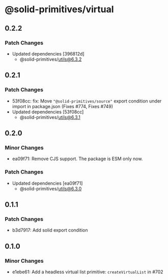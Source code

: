 # @solid-primitives/virtual

## 0.2.2

### Patch Changes

- Updated dependencies [396812d]
  - @solid-primitives/utils@6.3.2

## 0.2.1

### Patch Changes

- 53f08cc: fix: Move `"@solid-primitives/source"` export condition under import in package.json
  (Fixes #774, Fixes #749)
- Updated dependencies [53f08cc]
  - @solid-primitives/utils@6.3.1

## 0.2.0

### Minor Changes

- ea09f71: Remove CJS support. The package is ESM only now.

### Patch Changes

- Updated dependencies [ea09f71]
  - @solid-primitives/utils@6.3.0

## 0.1.1

### Patch Changes

- b3d7917: Add solid export condition

## 0.1.0

### Minor Changes

- e1ebe61: Add a headless virtual list primitive: `createVirtualList` in #702
